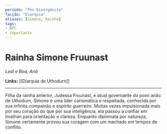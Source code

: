 ```yaml
---
período: "Pós-Divergência"
facção: "Diarquia"
aliases: [Simone, Rainha]
tags:
- NPC
- importante
---
```


# **Rainha Simone Fruunast**
*Leal e Boa, Anã*

**Links:** [[Diarquia de Uthodurn]]

---

Filha da rainha anterior, Judessa Fruunast, e atual governante do povo anão de Uthodurn, Simone é uma líder carismática e respeitada, conhecida por sua infinita compaixão e espírito guerreiro. Muitas vezes impulsionada mais por seu coração do que por sua inteligência, ela passou a confiar em Imathan para orientação e clareza. Enquanto diplomata por natureza, Simone certamente provou sua coragem com um machado em tempos de conflito.